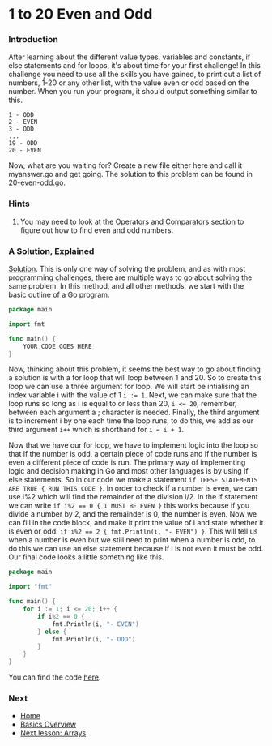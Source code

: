 # 1 to 20 Even and Odd

### Introduction

After learning about the different value types, variables and constants, if else statements and for loops, it's about time for your first challenge! In this challenge you need to use all the skills you have gained, to print out a list of numbers, 1-20 or any other list, with the value even or odd based on the number. When you run your program, it should output something similar to this.
```
1 - ODD
2 - EVEN
3 - ODD
...
19 - ODD
20 - EVEN
```
Now, what are you waiting for? Create a new file either here and call it myanswer.go and get going. The solution to this problem can be found in [20-even-odd.go](20-even-odd.go).
### Hints

1. You may need to look at the [Operators and Comparators](../../../basics/operators/operators.md) section to figure out how to find even and odd numbers.

### A Solution, Explained
[Solution](./20-even-odd.go). This is only one way of solving the problem, and as with most programming challenges, there are multiple ways to go about solving the same problem. In this method, and all other methods, we start with the basic outline of a Go program.
```go
package main

import fmt

func main() {
	YOUR CODE GOES HERE
}
```
Now, thinking about this problem, it seems the best way to go about finding a solution is with a for loop that will loop between 1 and 20. So to create this loop we can use a three argument for loop. We will start be intialising an index variable i with the value of 1 `i := 1`. Next, we can make sure that the loop runs so long as i is equal to or less than 20, `i <= 20`, remember, between each argument a ; character is needed. Finally, the third argument is to increment i by one each time the loop runs, to do this, we add as our third argument `i++` which is shorthand for `i = i + 1`.

Now that we have our for loop, we have to implement logic into the loop so that if the number is odd, a certain piece of code runs and if the number is even a different piece of code is run. The primary way of implementing logic and decision making in Go and most other languages is by using if else statements. So in our code we make a statement `if THESE STATEMENTS ARE TRUE { RUN THIS CODE }`. In order to check if a number is even, we can use i%2 which will find the remainder of the division i/2. In the if statement we can write `if i%2 == 0 { I MUST BE EVEN }` this works because if you divide a number by 2, and the remainder is 0, the number is even. Now we can fill in the code block, and make it print the value of i and state whether it is even or odd. `if i%2 == 2 { fmt.Println(i, "- EVEN") }`. This will tell us when a number is even but we still need to print when a number is odd, to do this we can use an else statement because if i is not even it must be odd. Our final code looks a little something like this.
```go
package main

import "fmt"

func main() {
	for i := 1; i <= 20; i++ {
		if i%2 == 0 {
			fmt.Println(i, "- EVEN")
		} else {
			fmt.Println(i, "- ODD")
		}
	}
}
```
You can find the code [here](./20-even-odd.go).

### Next

* [Home](../../README.md)
* [Basics Overview](../../../basics/basics.md)
* [Next lesson: Arrays](../../../basics/arrays/arrays.md)
